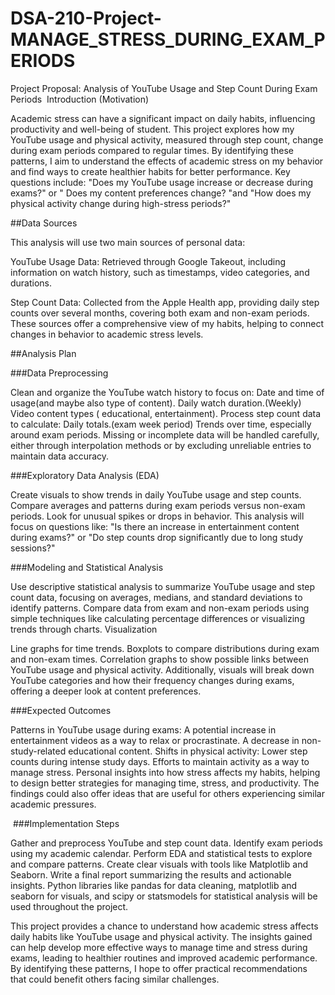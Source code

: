 # DSA-210-Project-MANAGE_STRESS_DURING_EXAM_PERIODS
Project Proposal: Analysis of YouTube Usage and Step Count During Exam Periods
⁠ ⁠Introduction (Motivation)

Academic stress can have a significant impact on daily habits, influencing productivity and  well-being of student. This project explores how my YouTube usage and physical activity, measured through step count, change during exam periods compared to regular times. By identifying these patterns, I aim to understand the effects of academic stress on my behavior and find ways to create healthier habits for better performance. Key questions include: "Does my YouTube usage increase or decrease during exams?" or " Does my content preferences change? "and "How does my physical activity change during high-stress periods?"

⁠##⁠Data Sources

This analysis will use two main sources of personal data:

YouTube Usage Data: Retrieved through Google Takeout, including information on watch history, such as timestamps, video categories, and durations.

Step Count Data: Collected from the Apple Health app, providing daily step counts over several months, covering both exam and non-exam periods.
These sources offer a comprehensive view of my habits, helping to connect changes in behavior to academic stress levels.

⁠##⁠Analysis Plan

###Data Preprocessing

Clean and organize the YouTube watch history to focus on:
Date and time of usage(and maybe also type of content).
Daily watch duration.(Weekly)
Video content types ( educational, entertainment).
Process step count data to calculate:
Daily totals.(exam week period)
Trends over time, especially around exam periods.
Missing or incomplete data will be handled carefully, either through interpolation methods or by excluding unreliable entries to maintain data accuracy.

###Exploratory Data Analysis (EDA)

Create visuals to show trends in daily YouTube usage and step counts.
Compare averages and patterns during exam periods versus non-exam periods.
Look for unusual spikes or drops in behavior.
This analysis will focus on questions like: "Is there an increase in entertainment content during exams?" or "Do step counts drop significantly due to long study sessions?"

###Modeling and Statistical Analysis

Use descriptive statistical analysis to summarize YouTube usage and step count data, focusing on averages, medians, and standard deviations to identify patterns.
Compare data from exam and non-exam periods using simple techniques like calculating percentage differences or visualizing trends through charts.
Visualization

Line graphs for time trends.
Boxplots to compare distributions during exam and non-exam times.
Correlation graphs to show possible links between YouTube usage and physical activity.
Additionally, visuals will break down YouTube categories and how their frequency changes during exams, offering a deeper look at content preferences.

⁠###⁠Expected Outcomes

Patterns in YouTube usage during exams:
A potential increase in entertainment videos as a way to relax or procrastinate.
A decrease in non-study-related educational content.
Shifts in physical activity:
Lower step counts during intense study days.
Efforts to maintain activity as a way to manage stress.
Personal insights into how stress affects my habits, helping to design better strategies for managing time, stress, and productivity.
The findings could also offer ideas that are useful for others experiencing similar academic pressures.



⁠ ###⁠Implementation Steps

Gather and preprocess YouTube and step count data.
Identify exam periods using my academic calendar.
Perform EDA and statistical tests to explore and compare patterns.
Create clear visuals with tools like Matplotlib and Seaborn.
Write a final report summarizing the results and actionable insights.
Python libraries like pandas for data cleaning, matplotlib and seaborn for visuals, and scipy or statsmodels for statistical analysis will be used throughout the project.



This project provides a chance to understand how academic stress affects daily habits like YouTube usage and physical activity. The insights gained can help develop more effective ways to manage time and stress during exams, leading to healthier routines and improved academic performance. By identifying these patterns, I hope to offer practical recommendations that could benefit others facing similar challenges.
